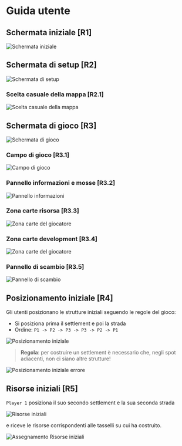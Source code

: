 # Guida utente

## Schermata iniziale [R1]

![Schermata iniziale](../img/others/tutorial/home-view.png)

## Schermata di setup [R2]

![Schermata di setup](../img/others/tutorial/setup-view/setup-view.png)

### Scelta casuale della mappa [R2.1]

![Scelta casuale della mappa](../img/others/tutorial/setup-view/casual-map.png)

## Schermata di gioco [R3]

![Schermata di gioco](../img/others/tutorial/game-view/game-view.png)

### Campo di gioco [R3.1]

![Campo di gioco](../img/others/tutorial/game-view/game-field.png)

### Pannello informazioni e mosse [R3.2]

![Pannello informazioni](../img/others/tutorial/game-view/info-panel.png)

### Zona carte risorsa [R3.3]

![Zona carte del giocatore](../img/others/tutorial/game-view/resource-card.png)

### Zona carte development [R3.4]

![Zona carte del giocatore](../img/others/tutorial/game-view/development-card.png)

### Pannello di scambio [R3.5]

![Pannello di scambio](../img/others/tutorial/game-view/trade-panel.png)

## Posizionamento iniziale [R4]

Gli utenti posizionano le strutture iniziali seguendo le regole del gioco:

- Si posiziona prima il settlement e poi la strada
- Ordine: `P1 -> P2 -> P3 -> P3 -> P2 -> P1`

![Posizionamento iniziale](../img/others/tutorial/initial-positioning/initial-positioning.png)

> **Regola**: per costruire un settlement è necessario che, negli spot adiacenti, non ci siano altre strutture!

![Posizionamento iniziale errore](../img/others/tutorial/initial-positioning/rule-on-initial-positioning.png)

## Risorse iniziali [R5]

`Player 1` posiziona il suo secondo settlement e la sua seconda strada

![Risorse iniziali](../img/others/tutorial/initial-resources-assignment/second-settlment-placing.png)

e riceve le risorse corrispondenti alle tasselli su cui ha costruito.

![Assegnamento Risorse iniziali](../img/others/tutorial/initial-resources-assignment/initial-resources-assignment.png)